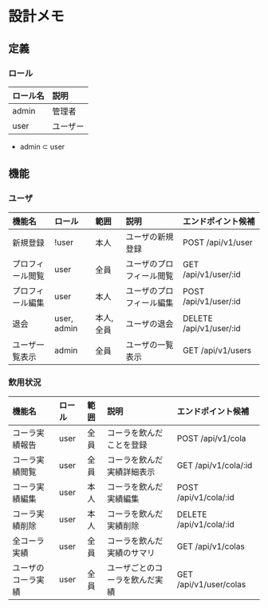 # 設計メモ

## 定義

### ロール

|ロール名|説明|
|:--|:--|
|admin|管理者|
|user|ユーザー|

- admin ⊂ user

## 機能

### ユーザ

|機能名|ロール|範囲|説明|エンドポイント候補|
|:--|:--|:--|:--|:--|
|新規登録|!user|本人|ユーザの新規登録|POST /api/v1/user|
|プロフィール閲覧|user|全員|ユーザのプロフィール閲覧|GET /api/v1/user/:id|
|プロフィール編集|user|本人|ユーザのプロフィール編集|POST /api/v1/user/:id|
|退会|user, admin|本人, 全員|ユーザの退会|DELETE /api/v1/user/:id|
|ユーザ一覧表示|admin|全員|ユーザの一覧表示|GET /api/v1/users|

### 飲用状況

|機能名|ロール|範囲|説明|エンドポイント候補|
|:--|:--|:--|:--|:--|
|コーラ実績報告|user|全員|コーラを飲んだことを登録|POST /api/v1/cola|
|コーラ実績閲覧|user|全員|コーラを飲んだ実績詳細表示|GET /api/v1/cola/:id|
|コーラ実績編集|user|本人|コーラを飲んだ実績編集|POST /api/v1/cola/:id|
|コーラ実績削除|user|本人|コーラを飲んだ実績削除|DELETE /api/v1/cola/:id|
|全コーラ実績|user|全員|コーラを飲んだ実績のサマリ|GET /api/v1/colas|
|ユーザのコーラ実績|user|全員|ユーザごとのコーラを飲んだ実績|GET /api/v1/user/colas|
